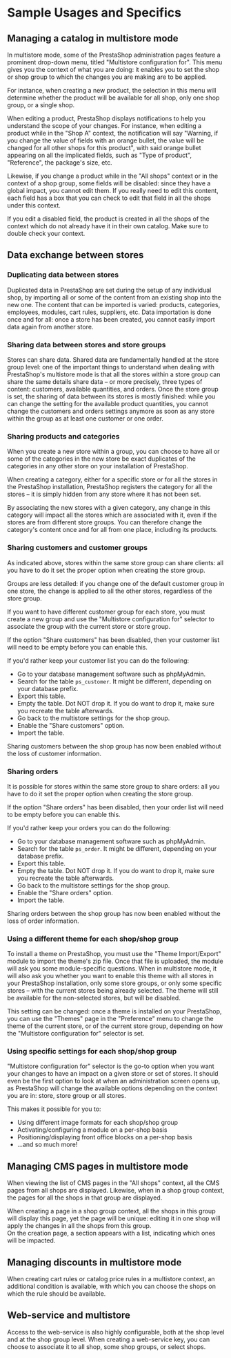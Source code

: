 # Sample Usages and Specifics

## Managing a catalog in multistore mode <a href="#sampleusagesandspecifics-managingacataloginmultistoremode" id="sampleusagesandspecifics-managingacataloginmultistoremode"></a>

In multistore mode, some of the PrestaShop administration pages feature a prominent drop-down menu, titled "Multistore configuration for". This menu gives you the context of what you are doing: it enables you to set the shop or shop group to which the changes you are making are to be applied.

For instance, when creating a new product, the selection in this menu will determine whether the product will be available for all shop, only one shop group, or a single shop.

When editing a product, PrestaShop displays notifications to help you understand the scope of your changes. For instance, when editing a product while in the "Shop A" context, the notification will say "Warning, if you change the value of fields with an orange bullet, the value will be changed for all other shops for this product", with said orange bullet appearing on all the implicated fields, such as "Type of product", "Reference", the package's size, etc.

Likewise, if you change a product while in the "All shops" context or in the context of a shop group, some fields will be disabled: since they have a global impact, you cannot edit them. If you really need to edit this content, each field has a box that you can check to edit that field in all the shops under this context.

If you edit a disabled field, the product is created in all the shops of the context which do not already have it in their own catalog. Make sure to double check your context.

## Data exchange between stores <a href="#sampleusagesandspecifics-dataexchangebetweenstores" id="sampleusagesandspecifics-dataexchangebetweenstores"></a>

### Duplicating data between stores <a href="#sampleusagesandspecifics-duplicatingdatabetweenstores" id="sampleusagesandspecifics-duplicatingdatabetweenstores"></a>

Duplicated data in PrestaShop are set during the setup of any individual shop, by importing all or some of the content from an existing shop into the new one. The content that can be imported is varied: products, categories, employees, modules, cart rules, suppliers, etc. Data importation is done once and for all: once a store has been created, you cannot easily import data again from another store.

### Sharing data between stores and store groups <a href="#sampleusagesandspecifics-sharingdatabetweenstoresandstoregroups" id="sampleusagesandspecifics-sharingdatabetweenstoresandstoregroups"></a>

Stores can share data. Shared data are fundamentally handled at the store group level: one of the important things to understand when dealing with PrestaShop's multistore mode is that all the stores within a store group can share the same details share data – or more precisely, three types of content: customers, available quantities, and orders. Once the store group is set, the sharing of data between its stores is mostly finished: while you can change the setting for the available product quantities, you cannot change the customers and orders settings anymore as soon as any store within the group as at least one customer or one order.

### Sharing products and categories <a href="#sampleusagesandspecifics-sharingproductsandcategories" id="sampleusagesandspecifics-sharingproductsandcategories"></a>

When you create a new store within a group, you can choose to have all or some of the categories in the new store be exact duplicates of the categories in any other store on your installation of PrestaShop.

When creating a category, either for a specific store or for all the stores in the PrestaShop installation, PrestaShop registers the category for all the stores – it is simply hidden from any store where it has not been set.

By associating the new stores with a given category, any change in this category will impact all the stores which are associated with it, even if the stores are from different store groups. You can therefore change the category's content once and for all from one place, including its products.

### Sharing customers and customer groups <a href="#sampleusagesandspecifics-sharingcustomersandcustomergroups" id="sampleusagesandspecifics-sharingcustomersandcustomergroups"></a>

As indicated above, stores within the same store group can share clients: all you have to do it set the proper option when creating the store group.

Groups are less detailed: if you change one of the default customer group in one store, the change is applied to all the other stores, regardless of the store group.

If you want to have different customer group for each store, you must create a new group and use the "Multistore configuration for" selector to associate the group with the current store or store group.

If the option "Share customers" has been disabled, then your customer list will need to be empty before you can enable this.

If you'd rather keep your customer list you can do the following:

* Go to your database management software such as phpMyAdmin.
* Search for the table `ps_customer`. It might be different, depending on your database prefix.
* Export this table.
* Empty the table. Dot NOT drop it. If you do want to drop it, make sure you recreate the table afterwards.
* Go back to the multistore settings for the shop group.
* Enable the "Share customers" option.
* Import the table.

Sharing customers between the shop group has now been enabled without the loss of customer information.

### Sharing orders <a href="#sampleusagesandspecifics-sharingorders" id="sampleusagesandspecifics-sharingorders"></a>

It is possible for stores within the same store group to share orders: all you have to do it set the proper option when creating the store group.

If the option "Share orders" has been disabled, then your order list will need to be empty before you can enable this.

If you'd rather keep your orders you can do the following:

* Go to your database management software such as phpMyAdmin.
* Search for the table `ps_order`. It might be different, depending on your database prefix.
* Export this table.
* Empty the table. Dot NOT drop it. If you do want to drop it, make sure you recreate the table afterwards.
* Go back to the multistore settings for the shop group.
* Enable the "Share orders" option.
* Import the table.

Sharing orders between the shop group has now been enabled without the loss of order information.

### Using a different theme for each shop/shop group <a href="#sampleusagesandspecifics-usingadifferentthemeforeachshop-shopgroup" id="sampleusagesandspecifics-usingadifferentthemeforeachshop-shopgroup"></a>

To install a theme on PrestaShop, you must use the "Theme Import/Export" module to import the theme's zip file. Once that file is uploaded, the module will ask you some module-specific questions. When in multistore mode, it will also ask you whether you want to enable this theme with all stores in your PrestaShop installation, only some store groups, or only some specific stores – with the current stores being already selected. The theme will still be available for the non-selected stores, but will be disabled.

This setting can be changed: once a theme is installed on your PrestaShop, you can use the "Themes" page in the "Preference" menu to change the theme of the current store, or of the current store group, depending on how the "Multistore configuration for" selector is set.

### Using specific settings for each shop/shop group <a href="#sampleusagesandspecifics-usingspecificsettingsforeachshop-shopgroup" id="sampleusagesandspecifics-usingspecificsettingsforeachshop-shopgroup"></a>

"Multistore configuration for" selector is the go-to option when you want your changes to have an impact on a given store or set of stores. It should even be the first option to look at when an administration screen opens up, as PrestaShop will change the available options depending on the context you are in: store, store group or all stores.

This makes it possible for you to:

* Using different image formats for each shop/shop group
* Activating/configuring a module on a per-shop basis
* Positioning/displaying front office blocks on a per-shop basis
* ...and so much more!

## Managing CMS pages in multistore mode <a href="#sampleusagesandspecifics-managingcmspagesinmultistoremode" id="sampleusagesandspecifics-managingcmspagesinmultistoremode"></a>

When viewing the list of CMS pages in the "All shops" context, all the CMS pages from all shops are displayed. Likewise, when in a shop group context, the pages for all the shops in that group are displayed.

When creating a page in a shop group context, all the shops in this group will display this page, yet the page will be unique: editing it in one shop will apply the changes in all the shops from this group.\
&#x20;On the creation page, a section appears with a list, indicating which ones will be impacted.

## Managing discounts in multistore mode <a href="#sampleusagesandspecifics-managingdiscountsinmultistoremode" id="sampleusagesandspecifics-managingdiscountsinmultistoremode"></a>

When creating cart rules or catalog price rules in a multistore context, an additional condition is available, with which you can choose the shops on which the rule should be available.

## Web-service and multistore <a href="#sampleusagesandspecifics-web-serviceandmultistore" id="sampleusagesandspecifics-web-serviceandmultistore"></a>

Access to the web-service is also highly configurable, both at the shop level and at the shop group level. When creating a web-service key, you can choose to associate it to all shop, some shop groups, or select shops.
